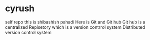 # cyrush
self repo
this is shibashish pahadi
Here is Git and Git hub
Git hub is a centralized Repisetory which is a version contrrol system
Distributed version control system
